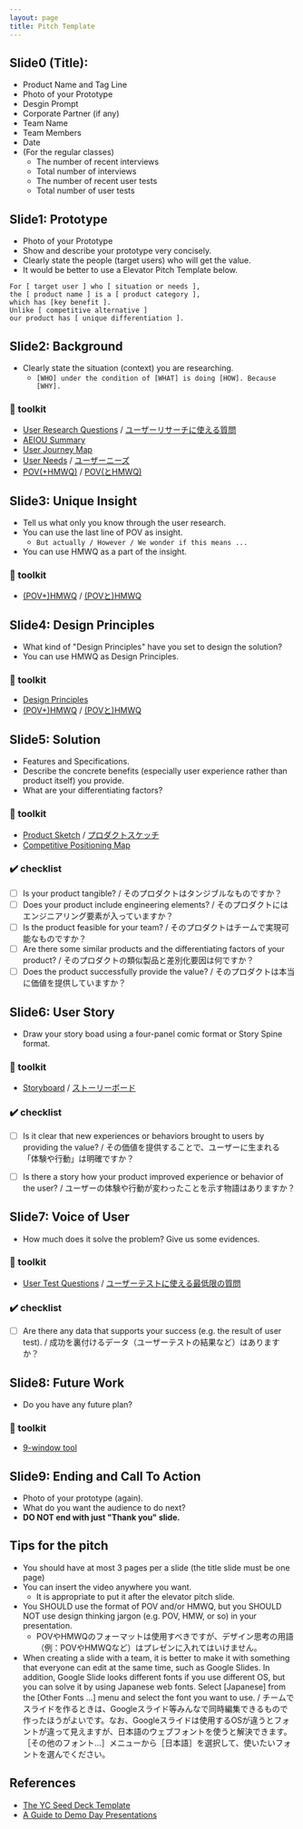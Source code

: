 ```yaml
---
layout: page
title: Pitch Template
---
```


## Slide0 (Title):
- Product Name and Tag Line
- Photo of your Prototype
- Desgin Prompt
- Corporate Partner (if any)
- Team Name
- Team Members
- Date
- (For the regular classes)
  - The number of recent interviews
  - Total number of interviews
  - The number of recent user tests
  - Total number of user tests

## Slide1: Prototype
- Photo of your Prototype
- Show and describe your prototype very concisely.
- Clearly state the people (target users) who will get the value.
- It would be better to use a Elevator Pitch Template below.

```
For [ target user ] who [ situation or needs ],
the [ product name ] is a [ product category ],
which has [key benefit ].
Unlike [ competitive alternative ]
our product has [ unique differentiation ].
```

## Slide2: Background

- Clearly state the situation (context) you are researching.
  - `[WHO] under the condition of [WHAT] is doing [HOW]. Because [WHY].`

### 🔨 toolkit

- [User Research Questions](/toolkit/user-research-questions.pdf) / [ユーザーリサーチに使える質問](/toolkit/user-research-questions_ja.pdf)
- [AEIOU Summary](/toolkit/aeiou.pdf)
- [User Journey Map](/toolkit/user-journey-map.pdf)
- [User Needs](/toolkit/user-needs.pdf) / [ユーザーニーズ](/toolkit/user-needs_ja.pdf)
- [POV(+HMWQ)](/toolkit/pov-hmwq.pdf) / [POV(とHMWQ)](/toolkit/pov-hmwq_ja.pdf)

## Slide3: Unique Insight
- Tell us what only you know through the user research.
- You can use the last line of POV as insight.
  - `But actually / However / We wonder if this means ...`
- You can use HMWQ as a part of the insight.

### 🔨 toolkit
- [(POV+)HMWQ](/toolkit/pov-hmwq.pdf) / [(POVと)HMWQ](/toolkit/pov-hmwq_ja.pdf)

## Slide4: Design Principles
- What kind of "Design Principles" have you set to design the solution?
- You can use HMWQ as Design Principles.

### 🔨 toolkit
- [Design Principles](/toolkit/design-principles.pdf)
- [(POV+)HMWQ](/toolkit/pov-hmwq.pdf) / [(POVと)HMWQ](/toolkit/pov-hmwq_ja.pdf)

## Slide5: Solution
- Features and Specifications.
- Describe the concrete benefits (especially user experience rather than product itself) you provide.
- What are your differentiating factors?

### 🔨 toolkit
- [Product Sketch](/toolkit/product-sketch.pdf) / [プロダクトスケッチ](/toolkit/product-sketch_ja.pdf)
- [Competitive Positioning Map](/toolkit/competitive-positioning-map.pdf)

### ✔️ checklist

* [ ] Is your product tangible? / そのプロダクトはタンジブルなものですか？
* [ ] Does your product include engineering elements? / そのプロダクトにはエンジニアリング要素が入っていますか？
* [ ] Is the product feasible for your team? / そのプロダクトはチームで実現可能なものですか？
* [ ] Are there some similar products and the differentiating factors of your product? / そのプロダクトの類似製品と差別化要因は何ですか？
* [ ] Does the product successfully provide the value? / そのプロダクトは本当に価値を提供していますか？

## Slide6: User Story
- Draw your story boad using a four-panel comic format or Story Spine format.

### 🔨 toolkit
- [Storyboard](/toolkit/storyboard.pdf) / [ストーリーボード](/toolkit/storyboard_ja.pdf)

### ✔️ checklist
* [ ] Is it clear that new experiences or behaviors brought to users by providing the value? / その価値を提供することで、ユーザーに生まれる「体験や行動」は明確ですか？
* [ ] Is there a story how your product improved experience or behavior of the user? / ユーザーの体験や行動が変わったことを示す物語はありますか？



## Slide7: Voice of User
- How much does it solve the problem? Give us some evidences.

### 🔨 toolkit
- [User Test Questions](/toolkit/user-test-questions.pdf) / [ユーザーテストに使える最低限の質問](/toolkit/user-test-questions_ja.pdf)

### ✔️ checklist

* [ ] Are there any data that supports your success (e.g. the result of user test). / 成功を裏付けるデータ（ユーザーテストの結果など）はありますか？

## Slide8: Future Work
- Do you have any future plan?

### 🔨 toolkit
- [9-window tool](/toolkit/9-window-tool.pdf)

## Slide9: Ending and Call To Action
- Photo of your prototype (again).
- What do you want the audience to do next?
- **DO NOT end with just "Thank you" slide.**

## Tips for the pitch
- You should have at most 3 pages per a slide (the title slide must be one page)
- You can insert the video anywhere you want.
  - It is appropriate to put it after the elevator pitch slide.
- You SHOULD use the format of POV and/or HMWQ, but you SHOULD NOT use design thinking jargon (e.g. POV, HMW, or so) in your presentation.
  - POVやHMWQのフォーマットは使用すべきですが、デザイン思考の用語（例：POVやHMWQなど）はプレゼンに入れてはいけません。
- When creating a slide with a team, it is better to make it with something that everyone can edit at the same time, such as Google Slides. In addition, Google Slide looks different fonts if you use different OS, but you can solve it by using Japanese web fonts. Select [Japanese] from the [Other Fonts ...] menu and select the font you want to use. / チームでスライドを作るときは、Googleスライド等みんなで同時編集できるもので作ったほうがよいです。なお、Googleスライドは使用するOSが違うとフォントが違って見えますが、日本語のウェブフォントを使うと解決できます。［その他のフォント...］メニューから［日本語］を選択して、使いたいフォントを選んでください。



## References
- [The YC Seed Deck Template](https://blog.ycombinator.com/intro-to-the-yc-seed-deck/)
- [A Guide to Demo Day Presentations](https://blog.ycombinator.com/guide-to-demo-day-pitches/)
